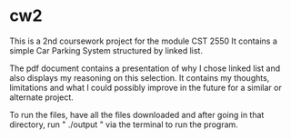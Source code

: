 # cw2
This is a 2nd coursework project for the module CST 2550
It contains a simple Car Parking System structured by linked list.

The pdf document contains a presentation of why I chose linked list and also displays my reasoning on this selection.
It contains my thoughts, limitations and what I could possibly improve in the future for a similar or alternate project.

To run the files, have all the files downloaded and after going in that directory, run " ./output " via the terminal to run the program.
